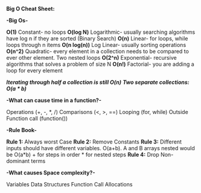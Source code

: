**Big O Cheat Sheet:**


**-Big Os-**

**O(1)** Constant- no loops
**O(log N)** Logarithmic- usually searching algorithms have log n if they are sorted (Binary Search)
**O(n)** Linear- for loops, while loops through n items
**O(n log(n))** Log Linear- usually sorting operations
**O(n^2)** Quadratic- every element in a collection needs to be compared to ever other element. Two nested loops
**O(2^n)** Exponential- recursive algorithms that solves a problem of size N
**O(n!)** Factorial- you are adding a loop for every element

***Iterating through half a collection is still O(n)***
***Two separate collections: O(a * b)***

**-What can cause time in a function?-**

Operations (+, -, *, /)
Comparisons (<, >, ==)
Looping (for, while)
Outside Function call (function())

**-Rule Book-**

**Rule 1:** Always worst Case
**Rule 2:** Remove Constants
**Rule 3:** Different inputs should have different variables. O(a+b). A and B arrays nested would be
O(a*b)
\+ for steps in order
\* for nested steps
**Rule 4:** Drop Non-dominant terms

**-What causes Space complexity?-**

Variables
Data Structures
Function Call
Allocations